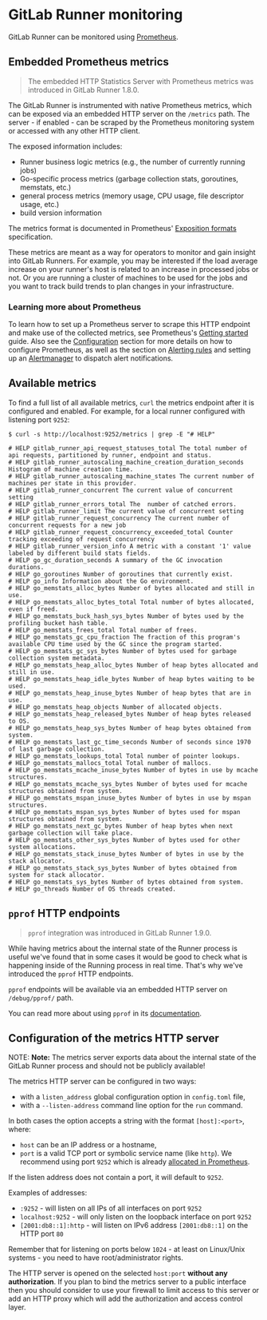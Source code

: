 # GitLab Runner monitoring

GitLab Runner can be monitored using [Prometheus](https://prometheus.io).

## Embedded Prometheus metrics

> The embedded HTTP Statistics Server with Prometheus metrics was
introduced in GitLab Runner 1.8.0.

The GitLab Runner is instrumented with native Prometheus
metrics, which can be exposed via an embedded HTTP server on the `/metrics`
path. The server - if enabled - can be scraped by the Prometheus monitoring
system or accessed with any other HTTP client.

The exposed information includes:

- Runner business logic metrics (e.g., the number of currently running jobs)
- Go-specific process metrics (garbage collection stats, goroutines, memstats, etc.)
- general process metrics (memory usage, CPU usage, file descriptor usage, etc.)
- build version information

The metrics format is documented in Prometheus'
[Exposition formats](https://prometheus.io/docs/instrumenting/exposition_formats/)
specification.

These metrics are meant as a way for operators to monitor and gain insight into
GitLab Runners. For example, you may be interested if the load average increase
on your runner's host is related to an increase in processed jobs or not. Or
you are running a cluster of machines to be used for the jobs and you want to
track build trends to plan changes in your infrastructure.

### Learning more about Prometheus

To learn how to set up a Prometheus server to scrape this HTTP endpoint and
make use of the collected metrics, see Prometheus's [Getting
started](https://prometheus.io/docs/prometheus/latest/getting_started/) guide. Also
see the [Configuration](https://prometheus.io/docs/prometheus/latest/configuration/configuration/)
section for more details on how to configure Prometheus, as well as the section
on [Alerting rules](https://prometheus.io/docs/prometheus/latest/configuration/alerting_rules/) and setting up
an [Alertmanager](https://prometheus.io/docs/alerting/latest/alertmanager/) to
dispatch alert notifications.

## Available metrics

To find a full list of all available metrics, `curl` the metrics endpoint after it is configured and enabled. For example, for a local runner configured with listening port `9252`:

```shell
$ curl -s http://localhost:9252/metrics | grep -E "# HELP" 

# HELP gitlab_runner_api_request_statuses_total The total number of api requests, partitioned by runner, endpoint and status.
# HELP gitlab_runner_autoscaling_machine_creation_duration_seconds Histogram of machine creation time.
# HELP gitlab_runner_autoscaling_machine_states The current number of machines per state in this provider.
# HELP gitlab_runner_concurrent The current value of concurrent setting
# HELP gitlab_runner_errors_total The  number of catched errors.
# HELP gitlab_runner_limit The current value of concurrent setting
# HELP gitlab_runner_request_concurrency The current number of concurrent requests for a new job
# HELP gitlab_runner_request_concurrency_exceeded_total Counter tracking exceeding of request concurrency
# HELP gitlab_runner_version_info A metric with a constant '1' value labeled by different build stats fields.
# HELP go_gc_duration_seconds A summary of the GC invocation durations.
# HELP go_goroutines Number of goroutines that currently exist.
# HELP go_info Information about the Go environment.
# HELP go_memstats_alloc_bytes Number of bytes allocated and still in use.
# HELP go_memstats_alloc_bytes_total Total number of bytes allocated, even if freed.
# HELP go_memstats_buck_hash_sys_bytes Number of bytes used by the profiling bucket hash table.
# HELP go_memstats_frees_total Total number of frees.
# HELP go_memstats_gc_cpu_fraction The fraction of this program's available CPU time used by the GC since the program started.
# HELP go_memstats_gc_sys_bytes Number of bytes used for garbage collection system metadata.
# HELP go_memstats_heap_alloc_bytes Number of heap bytes allocated and still in use.
# HELP go_memstats_heap_idle_bytes Number of heap bytes waiting to be used.
# HELP go_memstats_heap_inuse_bytes Number of heap bytes that are in use.
# HELP go_memstats_heap_objects Number of allocated objects.
# HELP go_memstats_heap_released_bytes Number of heap bytes released to OS.
# HELP go_memstats_heap_sys_bytes Number of heap bytes obtained from system.
# HELP go_memstats_last_gc_time_seconds Number of seconds since 1970 of last garbage collection.
# HELP go_memstats_lookups_total Total number of pointer lookups.
# HELP go_memstats_mallocs_total Total number of mallocs.
# HELP go_memstats_mcache_inuse_bytes Number of bytes in use by mcache structures.
# HELP go_memstats_mcache_sys_bytes Number of bytes used for mcache structures obtained from system.
# HELP go_memstats_mspan_inuse_bytes Number of bytes in use by mspan structures.
# HELP go_memstats_mspan_sys_bytes Number of bytes used for mspan structures obtained from system.
# HELP go_memstats_next_gc_bytes Number of heap bytes when next garbage collection will take place.
# HELP go_memstats_other_sys_bytes Number of bytes used for other system allocations.
# HELP go_memstats_stack_inuse_bytes Number of bytes in use by the stack allocator.
# HELP go_memstats_stack_sys_bytes Number of bytes obtained from system for stack allocator.
# HELP go_memstats_sys_bytes Number of bytes obtained from system.
# HELP go_threads Number of OS threads created.
```

## `pprof` HTTP endpoints

> `pprof` integration was introduced in GitLab Runner 1.9.0.

While having metrics about the internal state of the Runner process is useful
we've found that in some cases it would be good to check what is happening
inside of the Running process in real time. That's why we've introduced
the `pprof` HTTP endpoints.

`pprof` endpoints will be available via an embedded HTTP server on `/debug/pprof/`
path.

You can read more about using `pprof` in its [documentation](https://golang.org/pkg/net/http/pprof/).

## Configuration of the metrics HTTP server

NOTE: **Note:**
The metrics server exports data about the internal state of the
GitLab Runner process and should not be publicly available!

The metrics HTTP server can be configured in two ways:

- with a `listen_address` global configuration option in `config.toml` file,
- with a `--listen-address` command line option for the `run` command.

In both cases the option accepts a string with the format `[host]:<port>`,
where:

- `host` can be an IP address or a hostname,
- `port` is a valid TCP port or symbolic service name (like `http`). We recommend using port `9252` which is already [allocated in Prometheus](https://github.com/prometheus/prometheus/wiki/Default-port-allocations).

If the listen address does not contain a port, it will default to `9252`.

Examples of addresses:

- `:9252` - will listen on all IPs of all interfaces on port `9252`
- `localhost:9252` - will only listen on the loopback interface on port `9252`
- `[2001:db8::1]:http` - will listen on IPv6 address `[2001:db8::1]` on the HTTP port `80`

Remember that for listening on ports below `1024` - at least on Linux/Unix
systems - you need to have root/administrator rights.

The HTTP server is opened on the selected `host:port`
**without any authorization**. If you plan to bind the metrics server
to a public interface then you should consider to use your firewall to
limit access to this server or add an HTTP proxy which will add the
authorization and access control layer.
